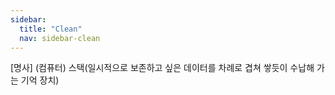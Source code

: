 ```yaml
---
sidebar:
  title: "Clean"
  nav: sidebar-clean
---
```


[명사] (컴퓨터) 스택(일시적으로 보존하고 싶은 데이터를 차례로 겹쳐 쌓듯이 수납해 가는 기억 장치)
